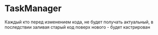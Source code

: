 # TaskManager

Каждый кто перед изменением кода, не будет получать актуальный, в последствии заливая старый код поверх нового - будет кастрирован
